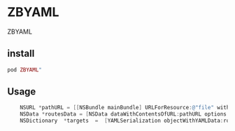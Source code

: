 # ZBYAML

ZBYAML

## install



```ruby
pod ZBYAML"
```


## Usage


```Objective-C
    NSURL *pathURL = [[NSBundle mainBundle] URLForResource:@"file" withExtension:@"yml"];
    NSData *routesData = [NSData dataWithContentsOfURL:pathURL options:NSDataReadingMappedIfSafe | NSDataReadingUncached error:nil];
    NSDictionary  *targets  =  [YAMLSerialization objectWithYAMLData:routesData options:0 error:nil];
```
